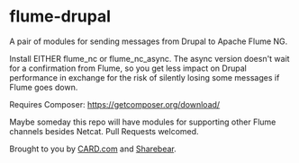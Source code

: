 flume-drupal
============

A pair of modules for sending messages from Drupal to Apache Flume NG.

Install EITHER flume_nc or flume_nc_async. The async version doesn't wait for a
confirmation from Flume, so you get less impact on Drupal performance in
exchange for the risk of silently losing some messages if Flume goes down.

Requires Composer:  https://getcomposer.org/download/

Maybe someday this repo will have modules for supporting other Flume channels
besides Netcat. Pull Requests welcomed.

Brought to you by [CARD.com](https://www.card.com/) and [Sharebear](https://www.card.com/care-bears).
